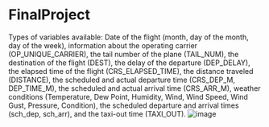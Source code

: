 # FinalProject



Types of variables available:
Date of the flight (month, day of the month, day of the week),
information about the operating carrier (OP_UNIQUE_CARRIER),
the tail number of the plane (TAIL_NUM),
the destination of the flight (DEST),
the delay of the departure (DEP_DELAY),
the elapsed time of the flight (CRS_ELAPSED_TIME),
the distance traveled (DISTANCE),
the scheduled and actual departure time (CRS_DEP_M, DEP_TIME_M),
the scheduled and actual arrival time (CRS_ARR_M),
weather conditions (Temperature, Dew Point, Humidity, Wind, Wind Speed, Wind Gust, Pressure, Condition),
the scheduled departure and arrival times (sch_dep, sch_arr),
and the taxi-out time (TAXI_OUT).
![image](https://github.com/Yunue2110/FinalProject/assets/126638929/d993872f-a215-49ea-8b48-7e33ce463783)
